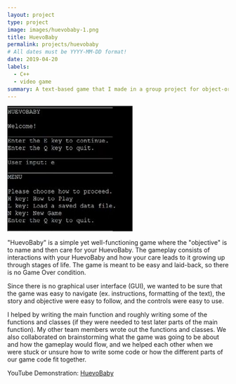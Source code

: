 ```yaml
---
layout: project
type: project
image: images/huevobaby-1.png
title: HuevoBaby
permalink: projects/huevobaby
# All dates must be YYYY-MM-DD format!
date: 2019-04-20
labels:
  - C++
  - video game
summary: A text-based game that I made in a group project for object-oriented programming class at UH Manoa. The player is tasked with naming and raising their own HuevoBaby. We also programmed save and load features into the game.
---
```


<img class="ui left small floated rounded image" src="../images/huevobaby-1.png">

"HuevoBaby" is a simple yet well-functioning game where the "objective" is to name and then care for your HuevoBaby. The gameplay consists of interactions with your HuevoBaby and how your care leads to it growing up through stages of life. The game is meant to be easy and laid-back, so there is no Game Over condition. 

Since there is no graphical user interface (GUI), we wanted to be sure that the game was easy to navigate (ex. instructions, formatting of the text), the story and objective were easy to follow, and the controls were easy to use. 

I helped by writing the main function and roughly writing some of the functions and classes (if they were needed to test later parts of the main function). My other team members wrote out the functions and classes. We also collaborated on brainstorming what the game was going to be about and how the gameplay would flow, and we helped each other when we were stuck or unsure how to write some code or how the different parts of our game code fit together.

YouTube Demonstration: <a href="https://youtu.be/h5-ghsrdxdY"> HuevoBaby </a>


